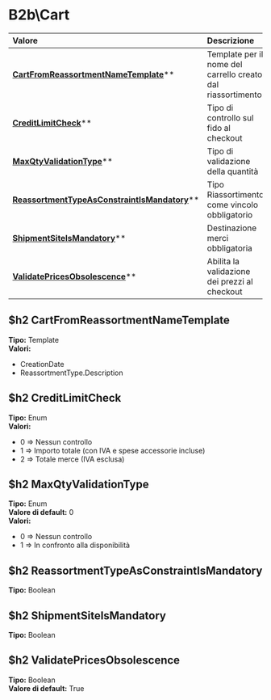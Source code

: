 # B2b\Cart

| Valore| Descrizione |
| :--- | :--- |
| [**CartFromReassortmentNameTemplate**](#cartfromreassortmentnametemplate)** | Template per il nome del carrello creato dal riassortimento |
| [**CreditLimitCheck**](#creditlimitcheck)** | Tipo di controllo sul fido al checkout |
| [**MaxQtyValidationType**](#maxqtyvalidationtype)** | Tipo di validazione della quantità |
| [**ReassortmentTypeAsConstraintIsMandatory**](#reassortmenttypeasconstraintismandatory)** | Tipo Riassortimento come vincolo obbligatorio |
| [**ShipmentSiteIsMandatory**](#shipmentsiteismandatory)** | Destinazione merci obbligatoria |
| [**ValidatePricesObsolescence**](#validatepricesobsolescence)** | Abilita la validazione dei prezzi al checkout |

$h2 CartFromReassortmentNameTemplate 
-----
**Tipo:** Template	 
**Valori:**
* CreationDate
* ReassortmentType.Description

$h2 CreditLimitCheck 
-----
**Tipo:** Enum	 
**Valori:**
* 0 => Nessun controllo
* 1 => Importo totale (con IVA e spese accessorie incluse)
* 2 => Totale merce (IVA esclusa)

$h2 MaxQtyValidationType 
-----
**Tipo:** Enum	 
**Valore di default:** 0	 
**Valori:**
* 0 => Nessun controllo
* 1 => In confronto alla disponibilità

$h2 ReassortmentTypeAsConstraintIsMandatory 
-----
**Tipo:** Boolean	 

$h2 ShipmentSiteIsMandatory 
-----
**Tipo:** Boolean	 

$h2 ValidatePricesObsolescence 
-----
**Tipo:** Boolean	 
**Valore di default:** True

